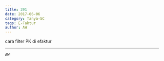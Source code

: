 ```yaml
---
title: 391
date: 2017-06-06
category: Tanya-SC
tags: E-Faktur
author: AW
---
```


cara filter PK di efaktur

---



`AW`
